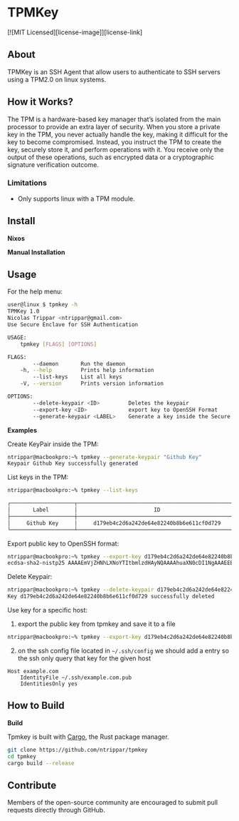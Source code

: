 # TPMKey

[![MIT Licensed][license-image]][license-link]

## About
TPMKey is an SSH Agent that allow users to authenticate to SSH servers using a TPM2.0 on linux systems.

## How it Works?
The TPM is a hardware-based key manager that’s isolated from the main processor to provide an extra layer of security. When you store a private key in the TPM, you never actually handle the key, making it difficult for the key to become compromised. Instead, you instruct the TPM to create the key, securely store it, and perform operations with it. You receive only the output of these operations, such as encrypted data or a cryptographic signature verification outcome.

### Limitations
* Only supports linux with a TPM module. 

## Install

**Nixos**

**Manual Installation**

## Usage

For the help menu:

```sh
user@linux $ tpmkey -h
TPMKey 1.0
Nicolas Trippar <ntrippar@gmail.com>
Use Secure Enclave for SSH Authentication

USAGE:
    tpmkey [FLAGS] [OPTIONS]

FLAGS:
        --daemon       Run the daemon
    -h, --help         Prints help information
        --list-keys    List all keys
    -V, --version      Prints version information

OPTIONS:
        --delete-keypair <ID>         Deletes the keypair
        --export-key <ID>             export key to OpenSSH Format
        --generate-keypair <LABEL>    Generate a key inside the Secure Enclave
```


**Examples**

Create KeyPair inside the TPM:

```sh
ntrippar@macbookpro:~% tpmkey --generate-keypair "Github Key"
Keypair Github Key successfully generated

```

List keys in the TPM:

```sh
ntrippar@macbookpro:~% tpmkey --list-keys

┌────────────────────┬──────────────────────────────────────────────────┐
│       Label        │                        ID                        │
├────────────────────┼──────────────────────────────────────────────────┤
│     Github Key     │     d179eb4c2d6a242de64e82240b8b6e611cf0d729     │
└────────────────────┴──────────────────────────────────────────────────┘
```

Export public key to OpenSSH format:

```sh
ntrippar@macbookpro:~% tpmkey --export-key d179eb4c2d6a242de64e82240b8b6e611cf0d729
ecdsa-sha2-nistp25 AAAAEmVjZHNhLXNoYTItbmlzdHAyNQAAAAhuaXN0cDI1NgAAAEEE8HM7SBdu3yOYkmF0Wnj/q8t2NJC6JYJWZ4IyvkOVIeUs6mi4B424bAjhZ4Awgk5ax9r25RB3Q8tL2/7J/3xchQ==
```

Delete Keypair:

```sh
ntrippar@macbookpro:~% tpmkey --delete-keypair d179eb4c2d6a242de64e82240b8b6e611cf0d729
Key d179eb4c2d6a242de64e82240b8b6e611cf0d729 successfully deleted
```

Use key for a specific host:

1. export the public key from tpmkey and save it to a file
```sh
ntrippar@macbookpro:~% tpmkey --export-key d179eb4c2d6a242de64e82240b8b6e611cf0d729 > ~/.ssh/example.com.pub
```
2. on the ssh config file located in `~/.ssh/config` we should add a entry so the ssh only query that key for the given host

```
Host example.com
    IdentityFile ~/.ssh/example.com.pub
    IdentitiesOnly yes
```

## How to Build

**Build**

Tpmkey is built with [Cargo](https://crates.io/), the Rust package manager.

```sh
git clone https://github.com/ntrippar/tpmkey
cd tpmkey
cargo build --release
```

## Contribute
Members of the open-source community are encouraged to submit pull requests directly through GitHub.
